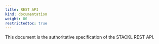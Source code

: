 ```yaml
---
title: REST API
kind: documentation
weight: 80
restrictedtoc: true
---
```


This document is the authoritative specification of the STACKL REST API.

